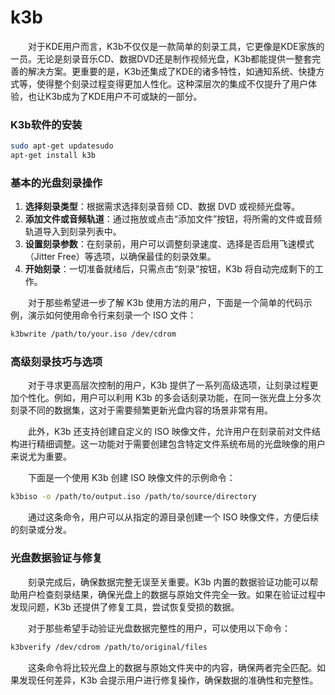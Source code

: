 # k3b

　　对于KDE用户而言，K3b不仅仅是一款简单的刻录工具，它更像是KDE家族的一员。无论是刻录音乐CD、数据DVD还是制作视频光盘，K3b都能提供一整套完善的解决方案。更重要的是，K3b还集成了KDE的诸多特性，如通知系统、快捷方式等，使得整个刻录过程变得更加人性化。这种深层次的集成不仅提升了用户体验，也让K3b成为了KDE用户不可或缺的一部分。

### K3b软件的安装

```bash
sudo apt-get updatesudo 
apt-get install k3b
```

### 基本的光盘刻录操作

1. **选择刻录类型**：根据需求选择刻录音频 CD、数据 DVD 或视频光盘等。
2. **添加文件或音频轨道**：通过拖放或点击“添加文件”按钮，将所需的文件或音频轨道导入到刻录列表中。
3. **设置刻录参数**：在刻录前，用户可以调整刻录速度、选择是否启用飞速模式（Jitter Free）等选项，以确保最佳的刻录效果。
4. **开始刻录**：一切准备就绪后，只需点击“刻录”按钮，K3b 将自动完成剩下的工作。

　　对于那些希望进一步了解 K3b 使用方法的用户，下面是一个简单的代码示例，演示如何使用命令行来刻录一个 ISO 文件：

```bash
k3bwrite /path/to/your.iso /dev/cdrom
```

### 高级刻录技巧与选项

　　对于寻求更高层次控制的用户，K3b 提供了一系列高级选项，让刻录过程更加个性化。例如，用户可以利用 K3b 的多会话刻录功能，在同一张光盘上分多次刻录不同的数据集，这对于需要频繁更新光盘内容的场景非常有用。

　　此外，K3b 还支持创建自定义的 ISO 映像文件，允许用户在刻录前对文件结构进行精细调整。这一功能对于需要创建包含特定文件系统布局的光盘映像的用户来说尤为重要。

　　下面是一个使用 K3b 创建 ISO 映像文件的示例命令：

```bash
k3biso -o /path/to/output.iso /path/to/source/directory
```

　　通过这条命令，用户可以从指定的源目录创建一个 ISO 映像文件，方便后续的刻录或分发。

### 光盘数据验证与修复

　　刻录完成后，确保数据完整无误至关重要。K3b 内置的数据验证功能可以帮助用户检查刻录结果，确保光盘上的数据与原始文件完全一致。如果在验证过程中发现问题，K3b 还提供了修复工具，尝试恢复受损的数据。

　　对于那些希望手动验证光盘数据完整性的用户，可以使用以下命令：

```bash
k3bverify /dev/cdrom /path/to/original/files
```

　　这条命令将比较光盘上的数据与原始文件夹中的内容，确保两者完全匹配。如果发现任何差异，K3b 会提示用户进行修复操作，确保数据的准确性和完整性。
